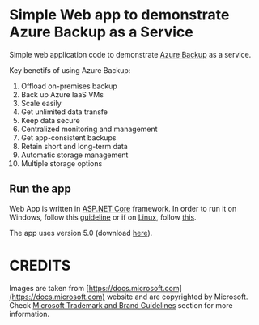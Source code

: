 # Simple Web app to demonstrate Azure Backup as a Service

Simple web application code to demonstrate [Azure Backup](https://docs.microsoft.com/en-us/azure/backup/backup-overview) as a service. 

Key benetifs of using Azure Backup:
1. Offload on-premises backup
2. Back up Azure IaaS VMs
3. Scale easily 
4. Get unlimited data transfe
5. Keep data secure
6. Centralized monitoring and management
7. Get app-consistent backups
8. Retain short and long-term data
9. Automatic storage management 
10. Multiple storage options

## Run the app

Web App is written in [ASP.NET Core](https://dot.net) framework. In order to run it on Windows, follow this [guideline](https://docs.microsoft.com/en-us/aspnet/core/host-and-deploy/iis/?view=aspnetcore-5.0) or if on [Linux](https://dot.net), follow [this](https://docs.microsoft.com/en-us/aspnet/core/host-and-deploy/linux-nginx?view=aspnetcore-5.0).

The app uses version 5.0 (download [here](https://dotnet.microsoft.com/download/dotnet)).

# CREDITS

Images are taken from [https://docs.microsoft.com](https://docs.microsoft.com) website and are copyrighted by Microsoft. Check [Microsoft Trademark and Brand Guidelines](https://www.microsoft.com/en-us/legal/intellectualproperty/trademarks) section for more information.

